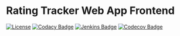 # Rating Tracker Web App Frontend

[![License](https://img.shields.io/github/license/marvinruder/rating-tracker-frontend)](https://github.com/marvinruder/rating-tracker-frontend/blob/main/LICENSE)
[![Codacy Badge](https://app.codacy.com/project/badge/Grade/0c4532c1690a44bbac5e90e06ad84630)](https://www.codacy.com/gh/marvinruder/rating-tracker-frontend/dashboard)
[![Jenkins Badge](https://jenkins.mruder.dev/buildStatus/icon?job=rating-tracker-frontend-multibranch%2Fmain)](https://jenkins.mruder.dev/job/rating-tracker-frontend-multibranch)
[![Codecov Badge](https://codecov.io/gh/marvinruder/rating-tracker-frontend/branch/main/graph/badge.svg?token=3NJDW4H3JK)](https://codecov.io/gh/marvinruder/rating-tracker-frontend)
